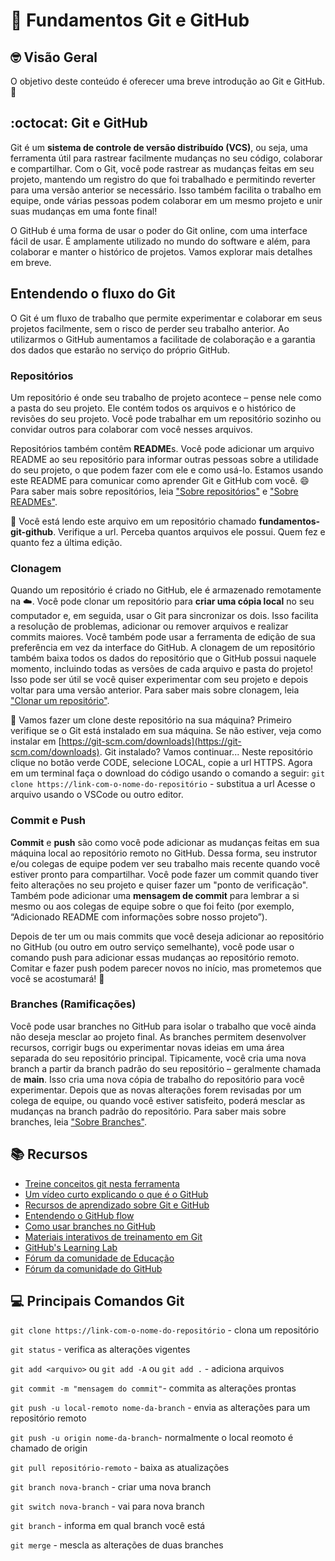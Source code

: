 # :wave: Fundamentos Git e GitHub

## 🤓 Visão Geral

O objetivo deste conteúdo é oferecer uma breve introdução ao Git e GitHub. 🚀

## :octocat: Git e GitHub

Git é um **sistema de controle de versão distribuído (VCS)**, ou seja, uma ferramenta útil para rastrear facilmente mudanças no seu código, colaborar e compartilhar. Com o Git, você pode rastrear as mudanças feitas em seu projeto, mantendo um registro do que foi trabalhado e permitindo reverter para uma versão anterior se necessário. Isso também facilita o trabalho em equipe, onde várias pessoas podem colaborar em um mesmo projeto e unir suas mudanças em uma fonte final!

O GitHub é uma forma de usar o poder do Git online, com uma interface fácil de usar. É amplamente utilizado no mundo do software e além, para colaborar e manter o histórico de projetos. Vamos explorar mais detalhes em breve.

## Entendendo o fluxo do Git

O Git é um fluxo de trabalho que permite experimentar e colaborar em seus projetos facilmente, sem o risco de perder seu trabalho anterior. Ao utilizarmos o GitHub aumentamos a facilitade de colaboração e a garantia dos dados que estarão no serviço do próprio GitHub.

### Repositórios

Um repositório é onde seu trabalho de projeto acontece – pense nele como a pasta do seu projeto. Ele contém todos os arquivos e o histórico de revisões do seu projeto. Você pode trabalhar em um repositório sozinho ou convidar outros para colaborar com você nesses arquivos.

Repositórios também contêm **README**s. Você pode adicionar um arquivo README ao seu repositório para informar outras pessoas sobre a utilidade do seu projeto, o que podem fazer com ele e como usá-lo. Estamos usando este README para comunicar como aprender Git e GitHub com você. 😄
Para saber mais sobre repositórios, leia ["Sobre repositórios"](https://docs.github.com/pt/github/creating-cloning-and-archiving-repositories/about-repositories) e ["Sobre READMEs"](https://docs.github.com/pt/github/creating-cloning-and-archiving-repositories/about-readmes).

👊 Você está lendo este arquivo em um repositório chamado **fundamentos-git-github**. Verifique a url. Perceba quantos arquivos ele possui. Quem fez e quanto fez a última edição. 

### Clonagem 

Quando um repositório é criado no GitHub, ele é armazenado remotamente na ☁️. Você pode clonar um repositório para **criar uma cópia local** no seu computador e, em seguida, usar o Git para sincronizar os dois. Isso facilita a resolução de problemas, adicionar ou remover arquivos e realizar commits maiores. Você também pode usar a ferramenta de edição de sua preferência em vez da interface do GitHub. A clonagem de um repositório também baixa todos os dados do repositório que o GitHub possui naquele momento, incluindo todas as versões de cada arquivo e pasta do projeto! Isso pode ser útil se você quiser experimentar com seu projeto e depois voltar para uma versão anterior. Para saber mais sobre clonagem, leia ["Clonar um repositório"](https://docs.github.com/pt/repositories/creating-and-managing-repositories/cloning-a-repository). 

👊 Vamos fazer um clone deste repositório na sua máquina? Primeiro verifique se o Git está instalado em sua máquina. Se não estiver, veja como instalar em [https://git-scm.com/downloads](https://git-scm.com/downloads). Git instalado? Vamos continuar... Neste repositório clique no botão verde CODE, selecione LOCAL, copie a url HTTPS. Agora em um terminal faça o download do código usando o comando a seguir:
`git clone https://link-com-o-nome-do-repositório` - substitua a url
Acesse o arquivo usando o VSCode ou outro editor.

### Commit e Push

**Commit** e **push** são como você pode adicionar as mudanças feitas em sua máquina local ao repositório remoto no GitHub. Dessa forma, seu instrutor e/ou colegas de equipe podem ver seu trabalho mais recente quando você estiver pronto para compartilhar. Você pode fazer um commit quando tiver feito alterações no seu projeto e quiser fazer um "ponto de verificação". Também pode adicionar uma **mensagem de commit** para lembrar a si mesmo ou aos colegas de equipe sobre o que foi feito (por exemplo, “Adicionado README com informações sobre nosso projeto”).

Depois de ter um ou mais commits que você deseja adicionar ao repositório no GitHub (ou outro em outro serviço semelhante), você pode usar o comando push para adicionar essas mudanças ao repositório remoto. Comitar e fazer push podem parecer novos no início, mas prometemos que você se acostumará! 🙂

### Branches (Ramificações)

Você pode usar branches no GitHub para isolar o trabalho que você ainda não deseja mesclar ao projeto final. As branches permitem desenvolver recursos, corrigir bugs ou experimentar novas ideias em uma área separada do seu repositório principal. Tipicamente, você cria uma nova branch a partir da branch padrão do seu repositório – geralmente chamada de **main**. Isso cria uma nova cópia de trabalho do repositório para você experimentar. Depois que as novas alterações forem revisadas por um colega de equipe, ou quando você estiver satisfeito, poderá mesclar as mudanças na branch padrão do repositório.
Para saber mais sobre branches, leia ["Sobre Branches"](https://docs.github.com/en/github/collaborating-with-issues-and-pull-requests/about-branches).


## 📚 Recursos

* [Treine conceitos git nesta ferramenta](https://git-school.github.io/visualizing-git/)
* [Um vídeo curto explicando o que é o GitHub](https://www.youtube.com/watch?v=w3jLJU7DT5E&feature=youtu.be)
* [Recursos de aprendizado sobre Git e GitHub](https://docs.github.com/en/github/getting-started-with-github/git-and-github-learning-resources)
* [Entendendo o GitHub flow](https://guides.github.com/introduction/flow/)
* [Como usar branches no GitHub](https://www.youtube.com/watch?v=H5GJfcp3p4Q&feature=youtu.be)
* [Materiais interativos de treinamento em Git](https://githubtraining.github.io/training-manual/#/01_getting_ready_for_class)
* [GitHub's Learning Lab](https://lab.github.com/)
* [Fórum da comunidade de Educação](https://education.github.community/)
* [Fórum da comunidade do GitHub](https://github.community/)

## 💻 Principais Comandos Git

`git clone https://link-com-o-nome-do-repositório` - clona um repositório

`git status` - verifica as alterações vigentes

`git add <arquivo>` ou `git add -A` ou `git add .` - adiciona arquivos

`git commit -m "mensagem do commit"`- commita as alterações prontas

`git push -u local-remoto nome-da-branch` - envia as alterações para um repositório remoto

`git push -u origin nome-da-branch`- normalmente o local reomoto é chamado de origin

`git pull repositório-remoto` - baixa as atualizações

`git branch nova-branch` - criar uma nova branch

`git switch nova-branch` - vai para nova branch

`git branch` - informa em qual branch você está

`git merge` - mescla as alterações de duas branches
